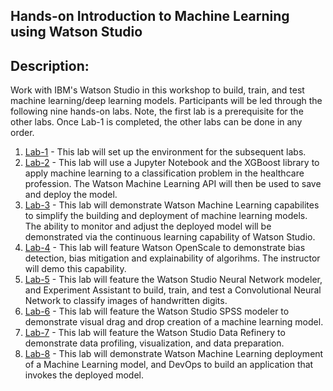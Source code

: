 ## Hands-on Introduction to Machine Learning using Watson Studio

## Description:

Work with IBM's Watson Studio in this workshop to build, train, and test machine learning/deep learning models. Participants will be led through the following nine hands-on labs. Note, the first lab is a prerequisite for the other labs. Once Lab-1 is completed, the other labs can be done in any order.  

1. [Lab-1](Lab-1) - This lab will set up the environment for the subsequent labs. 
1. [Lab-2](Lab-2) - This lab will use a Jupyter Notebook and the XGBoost library to apply machine learning to a classification problem in the healthcare profession. The Watson Machine Learning API will then be used to save and deploy the model. 
1. [Lab-3](Lab-3) - This lab will demonstrate Watson Machine Learning capabilites to simplify the building and deployment of machine learning models. The ability to monitor and adjust the deployed model will be demonstrated via the continuous learning capability of Watson Studio. 
1. [Lab-4](Lab-4) - This lab will feature Watson OpenScale to demonstrate bias detection, bias mitigation and explainability of algorihms. The instructor will demo this capability.  
1. [Lab-5](Lab-5) - This lab will feature the Watson Studio Neural Network modeler, and Experiment Assistant to build, train, and test a Convolutional Neural Network to classify images of handwritten digits.  
1. [Lab-6](Lab-6) - This lab will feature the Watson Studio SPSS modeler to demonstrate visual drag and drop creation of a machine learning model. 
1. [Lab-7](Lab-7) - This lab will feature the Watson Studio Data Refinery to demonstrate data profiling, visualization, and data preparation. 
1. [Lab-8](Lab-8) - This lab will demonstrate Watson Machine Learning deployment of a Machine Learning model, and DevOps to build an application that invokes the deployed model.   
